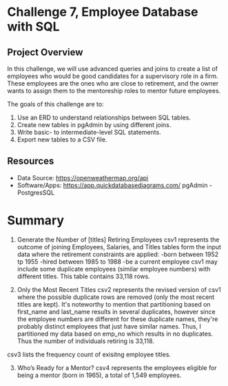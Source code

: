 # Challenge 7, Employee Database with SQL

## Project Overview

In this challenge, we will use advanced queries and joins to create a list of employees who would be good candidates for a supervisory role in a firm. These employees are the ones who are close to retirement, and the owner wants to assign them to the mentoreship roles to mentor future employees.

The goals of this challenge are to:

1. Use an ERD to understand relationships between SQL tables.
2. Create new tables in pgAdmin by using different joins.
3. Write basic- to intermediate-level SQL statements.
4. Export new tables to a CSV file.

## Resources
- Data Source: https://openweathermap.org/api
- Software/Apps: https://app.quickdatabasediagrams.com/
                 pgAdmin - PostgresSQL

# Summary
1. Generate the Number of [titles] Retiring Employees
csv1 represents the outcome of joining Employees, Salaries, and Titles tables form the input data where the retirement constraints are applied:
        -born between 1952 tp 1955
        -hired between 1985 to 1988
        -be a current employee
csv1 may include some duplicate employees (similar employee numbers) with different titles. This table contains 33,118 rows.

2. Only the Most Recent Titles
csv2 represents the revised version of csv1 where the possible duplicate rows are removed (only the most recent titles are kept).
It's noteworthy to mention that partitioning based on first_name and last_name results in several duplicates, however since the employee numbers are different for these duplicate names, they're probably distinct employees that just have similar names. Thus, I partitioned my data based on emp_no which results in no duplicates. Thus the number of individuals retiring is 33,118.

csv3 lists the frequency count of exisitng employee titles.

3. Who’s Ready for a Mentor?
csv4 represents the employees eligible for being a mentor (born in 1965), a total of 1,549 employees.

